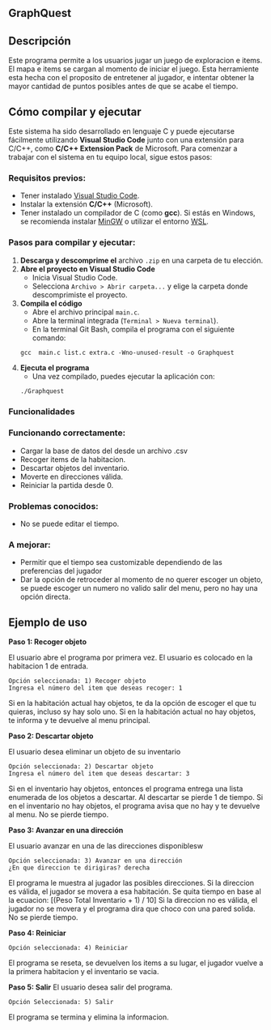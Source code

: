 ## GraphQuest


## Descripción
Este programa permite a los usuarios jugar un juego de exploracion e items.
El mapa e items se cargan al momento de iniciar el juego.
Esta herramiente esta hecha con el proposito de entretener al jugador, e intentar obtener la mayor cantidad de puntos posibles antes de que se acabe el tiempo.


## Cómo compilar y ejecutar

Este sistema ha sido desarrollado en lenguaje C y puede ejecutarse fácilmente utilizando **Visual Studio Code** junto con una extensión para C/C++, como **C/C++ Extension Pack** de Microsoft. Para comenzar a trabajar con el sistema en tu equipo local, sigue estos pasos:

### Requisitos previos:

- Tener instalado [Visual Studio Code](https://code.visualstudio.com/).
- Instalar la extensión **C/C++** (Microsoft).
- Tener instalado un compilador de C (como **gcc**). Si estás en Windows, se recomienda instalar [MinGW](https://www.mingw-w64.org/) o utilizar el entorno [WSL](https://learn.microsoft.com/en-us/windows/wsl/).

### Pasos para compilar y ejecutar:

1. **Descarga y descomprime el** archivo `.zip` en una carpeta de tu elección.
2. **Abre el proyecto en Visual Studio Code**
    - Inicia Visual Studio Code.
    - Selecciona `Archivo > Abrir carpeta...` y elige la carpeta donde descomprimiste el proyecto.
3. **Compila el código**
    - Abre el archivo principal `main.c`.
    - Abre la terminal integrada (`Terminal > Nueva terminal`).
    - En la terminal Git Bash, compila el programa con el siguiente comando: 
    ```
    gcc  main.c list.c extra.c -Wno-unused-result -o Graphquest
    ```
4. **Ejecuta el programa**
    - Una vez compilado, puedes ejecutar la aplicación con:
    ```
    ./Graphquest
    ```

### Funcionalidades

### Funcionando correctamente:

- Cargar la base de datos del desde un archivo .csv
- Recoger items de la habitacion.
- Descartar objetos del inventario.
- Moverte en direcciones válida.
- Reiniciar la partida desde 0.

### Problemas conocidos:

- No se puede editar el tiempo.

### A mejorar:


- Permitir que el tiempo sea customizable dependiendo de las preferencias del jugador
- Dar la opción de retroceder al momento de no querer escoger un objeto, se puede escoger un numero no valido salir del menu, pero no hay una opción directa.

## Ejemplo de uso

**Paso 1: Recoger objeto**

El usuario abre el programa por primera vez.
El usuario es colocado en la habitacion 1 de entrada.

```
Opción seleccionada: 1) Recoger objeto
Ingresa el número del item que deseas recoger: 1

```

Si en la habitación actual hay objetos, te da la opción de escoger el que tu quieras, incluso sy hay solo uno.
Si en la habitación actual no hay objetos, te informa y te devuelve al menu principal.

**Paso 2: Descartar objeto**

El usuario desea eliminar un objeto de su inventario

```
Opción seleccionada: 2) Descartar objeto
Ingresa el número del item que deseas descartar: 3
```

Si en el inventario hay objetos, entonces el programa entrega una lista enumerada de los objetos a descartar. Al descartar se pierde 1 de tiempo.
Si en el inventario no hay objetos, el programa avisa que no hay y te devuelve al menu. No se pierde tiempo.

**Paso 3: Avanzar en una dirección**

El usuario avanzar en una de las direcciones disponiblesw

```
Opción seleccionada: 3) Avanzar en una dirección
¿En que direccion te dirigiras? derecha
```

El programa le muestra al jugador las posibles direcciones. 
Si la direccion es válida, el jugador se movera a esa habitación. Se quita tiempo en base al la ecuacion: [(Peso Total Inventario + 1) / 10]
Si la direccion no es válida, el jugador no se movera y el programa dira que choco con una pared solida. No se pierde tiempo.

**Paso 4: Reiniciar**

```
Opción seleccionada: 4) Reiniciar
```

El programa se reseta, se devuelven los items a su lugar, el jugador vuelve a la primera habitacion y el inventario se vacia.

**Paso 5: Salir**
El usuario desea salir del programa.
```
Opción Seleccionada: 5) Salir
```
El programa se termina y elimina la informacion.
